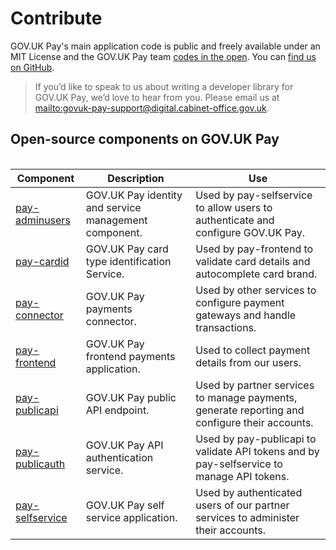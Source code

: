 # Contribute

GOV.UK Pay's main application code is public and freely available under an MIT License and the GOV.UK Pay team [codes in the open](https://gds.blog.gov.uk/2012/10/12/coding-in-the-open/). You can [find us on GitHub](https://github.com/alphagov?q=pay-).

>If you’d like to speak to us about writing a developer library for GOV.UK Pay, we’d love to hear from you. Please email us at [mailto:govuk-pay-support@digital.cabinet-office.gov.uk](mailto:govuk-pay-support@digital.cabinet-office.gov.uk).

## Open-source components on GOV.UK Pay

<div style="height:1px;font-size:1px;">&nbsp;</div>

| Component | Description | Use |
| --- | --- | --- |
| [pay-adminusers](https://github.com/alphagov/pay-adminusers) | GOV.UK Pay identity and service management component. | Used by pay-selfservice to allow users to authenticate and configure GOV.UK Pay. |
| [pay-cardid](https://github.com/alphagov/pay-cardid) | GOV.UK Pay card type identification Service. | Used by pay-frontend to validate card details and autocomplete card brand. |
| [pay-connector](https://github.com/alphagov/pay-connector) | GOV.UK Pay payments connector. | Used by other services to configure payment gateways and handle transactions. |
| [pay-frontend](https://github.com/alphagov/pay-frontend) | GOV.UK Pay frontend payments application. | Used to collect payment details from our users. |
| [pay-publicapi](https://github.com/alphagov/pay-publicapi) | GOV.UK Pay public API endpoint. | Used by partner services to manage payments, generate reporting and configure their accounts. |
| [pay-publicauth](https://github.com/alphagov/pay-publicauth) | GOV.UK Pay API authentication service. | Used by pay-publicapi to validate API tokens and by pay-selfservice to manage API tokens. |
| [pay-selfservice](https://github.com/alphagov/pay-selfservice) | GOV.UK Pay self service application. | Used by authenticated users of our partner services to administer their accounts. |

<div style="height:1px;font-size:1px;">&nbsp;</div>
